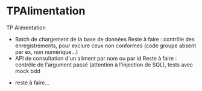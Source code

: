 # TPAlimentation
TP Alimentation 
- Batch de chargement de la base de données
  Reste à faire : contrôle des enregistrements, pour exclure ceux non conformes (code groupe absent par ex, non numérique...)
- API de consultation d'un aliment par nom ou par id 
  Reste à faire : contrôle de l'argument passé (attention à l'injection de SQL), tests avec mock bdd


+ reste à faire...
